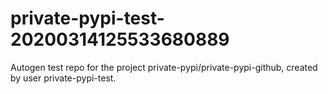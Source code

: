 # private-pypi-test-20200314125533680889
Autogen test repo for the project private-pypi/private-pypi-github, created by user private-pypi-test.
